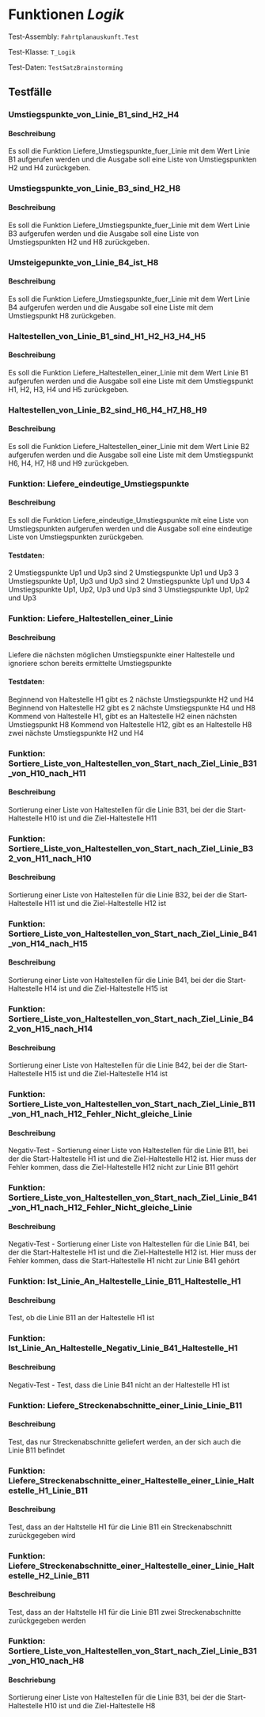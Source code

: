 # Funktionen *Logik*

Test-Assembly: `Fahrtplanauskunft.Test`

Test-Klasse: `T_Logik`

Test-Daten: `TestSatzBrainstorming`

## Testfälle

### Umstiegspunkte_von_Linie_B1_sind_H2_H4

#### Beschreibung

Es soll die Funktion Liefere_Umstiegspunkte_fuer_Linie mit dem Wert Linie B1 aufgerufen werden und die Ausgabe soll eine Liste von Umstiegspunkten H2 und H4 zurückgeben.

### Umstiegspunkte_von_Linie_B3_sind_H2_H8

#### Beschreibung

Es soll die Funktion Liefere_Umstiegspunkte_fuer_Linie mit dem Wert Linie B3 aufgerufen werden und die Ausgabe soll eine Liste von Umstiegspunkten H2 und H8 zurückgeben.

### Umsteigepunkte_von_Linie_B4_ist_H8

#### Beschreibung

Es soll die Funktion Liefere_Umstiegspunkte_fuer_Linie mit dem Wert Linie B4 aufgerufen werden und die Ausgabe soll eine Liste mit dem Umstiegspunkt H8 zurückgeben.

### Haltestellen_von_Linie_B1_sind_H1_H2_H3_H4_H5

#### Beschreibung

Es soll die Funktion Liefere_Haltestellen_einer_Linie mit dem Wert Linie B1 aufgerufen werden und die Ausgabe soll eine Liste mit dem Umstiegspunkt H1, H2, H3, H4 und H5 zurückgeben.

### Haltestellen_von_Linie_B2_sind_H6_H4_H7_H8_H9

#### Beschreibung

Es soll die Funktion Liefere_Haltestellen_einer_Linie mit dem Wert Linie B2 aufgerufen werden und die Ausgabe soll eine Liste mit dem Umstiegspunkt H6, H4, H7, H8 und H9 zurückgeben.

### Funktion: Liefere_eindeutige_Umstiegspunkte

#### Beschreibung

Es soll die Funktion Liefere_eindeutige_Umstiegspunkte mit eine Liste von Umstiegspunkten aufgerufen werden und die Ausgabe soll eine eindeutige Liste von Umstiegspunkten zurückgeben.

#### Testdaten:

2 Umstiegspunkte Up1 und Up3 sind 2 Umstiegspunkte Up1 und Up3
3 Umstiegspunkte Up1, Up3 und Up3 sind 2 Umstiegspunkte Up1 und Up3
4 Umstiegspunkte Up1, Up2, Up3 und Up3 sind 3 Umstiegspunkte Up1, Up2 und Up3

### Funktion: Liefere_Haltestellen_einer_Linie

#### Beschreibung

Liefere die nächsten möglichen Umstiegspunkte einer Haltestelle und ignoriere schon bereits ermittelte Umstiegspunkte

#### Testdaten:

Beginnend von Haltestelle H1 gibt es 2 nächste Umstiegspunkte H2 und H4
Beginnend von Haltestelle H2 gibt es 2 nächste Umstiegspunkte H4 und H8
Kommend von Haltestelle H1, gibt es an Haltestelle H2 einen nächsten Umstiegspunkt H8
Kommend von Haltestelle H12, gibt es an Haltestelle H8 zwei nächste Umstiegspunkte H2 und H4

### Funktion: Sortiere_Liste_von_Haltestellen_von_Start_nach_Ziel_Linie_B31_von_H10_nach_H11

#### Beschreibung

Sortierung einer Liste von Haltestellen für die Linie B31, bei der die Start-Haltestelle H10 ist und die Ziel-Haltestelle H11

### Funktion: Sortiere_Liste_von_Haltestellen_von_Start_nach_Ziel_Linie_B32_von_H11_nach_H10

#### Beschreibung

Sortierung einer Liste von Haltestellen für die Linie B32, bei der die Start-Haltestelle H11 ist und die Ziel-Haltestelle H12 ist

### Funktion: Sortiere_Liste_von_Haltestellen_von_Start_nach_Ziel_Linie_B41_von_H14_nach_H15

#### Beschreibung

Sortierung einer Liste von Haltestellen für die Linie B41, bei der die Start-Haltestelle H14 ist und die Ziel-Haltestelle H15 ist

### Funktion: Sortiere_Liste_von_Haltestellen_von_Start_nach_Ziel_Linie_B42_von_H15_nach_H14

#### Beschreibung

Sortierung einer Liste von Haltestellen für die Linie B42, bei der die Start-Haltestelle H15 ist und die Ziel-Haltestelle H14 ist

### Funktion: Sortiere_Liste_von_Haltestellen_von_Start_nach_Ziel_Linie_B11_von_H1_nach_H12_Fehler_Nicht_gleiche_Linie

#### Beschreibung

Negativ-Test - Sortierung einer Liste von Haltestellen für die Linie B11, bei der die Start-Haltestelle H1 ist und die Ziel-Haltestelle H12 ist. Hier muss der Fehler kommen, dass die Ziel-Haltestelle H12 nicht zur Linie B11 gehört

### Funktion: Sortiere_Liste_von_Haltestellen_von_Start_nach_Ziel_Linie_B41_von_H1_nach_H12_Fehler_Nicht_gleiche_Linie

#### Beschreibung

Negativ-Test - Sortierung einer Liste von Haltestellen für die Linie B41, bei der die Start-Haltestelle H1 ist und die Ziel-Haltestelle H12 ist. Hier muss der Fehler kommen, dass die Start-Haltestelle H1 nicht zur Linie B41 gehört

### Funktion: Ist_Linie_An_Haltestelle_Linie_B11_Haltestelle_H1

#### Beschreibung

Test, ob die Linie B11 an der Haltestelle H1 ist

### Funktion: Ist_Linie_An_Haltestelle_Negativ_Linie_B41_Haltestelle_H1

#### Beschreibung

Negativ-Test - Test, dass die Linie B41 nicht an der Haltestelle H1 ist

### Funktion: Liefere_Streckenabschnitte_einer_Linie_Linie_B11

#### Beschreibung

Test, das nur Streckenabschnitte geliefert werden, an der sich auch die Linie B11 befindet

### Funktion: Liefere_Streckenabschnitte_einer_Haltestelle_einer_Linie_Haltestelle_H1_Linie_B11

#### Beschreibung

Test, dass an der Haltstelle H1 für die Linie B11 ein Streckenabschnitt zurückgegeben wird

### Funktion: Liefere_Streckenabschnitte_einer_Haltestelle_einer_Linie_Haltestelle_H2_Linie_B11

#### Beschreibung

Test, dass an der Haltstelle H1 für die Linie B11 zwei Streckenabschnitte zurückgegeben werden

### Funktion: Sortiere_Liste_von_Haltestellen_von_Start_nach_Ziel_Linie_B31_von_H10_nach_H8

#### Beschriebung

Sortierung einer Liste von Haltestellen für die Linie B31, bei der die Start-Haltestelle H10 ist und die Ziel-Haltestelle H8